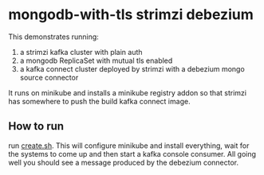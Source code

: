 # mongodb-with-tls strimzi debezium

This demonstrates running:
1. a strimzi kafka cluster with plain auth
2. a mongodb ReplicaSet with mutual tls enabled
3. a kafka connect cluster deployed by strimzi with a debezium mongo source connector

It runs on minikube and installs a minikube registry addon so that strimzi has somewhere to push the build kafka connect image.

## How to run

run [create.sh](create.sh). This will configure minikube and install everything, wait for the systems to come up and then start a kafka console consumer. All going well you should see a message produced by the debezium connector.

